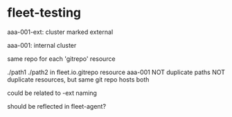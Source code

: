 # fleet-testing


aaa-001-ext: cluster marked external

aaa-001: internal cluster

same repo for each 'gitrepo' resource

./path1 ./path2 in fleet.io.gitrepo resource aaa-001
NOT duplicate paths NOT duplicate resources, but same git repo hosts both

could be related to -ext naming

should be reflected in fleet-agent?
